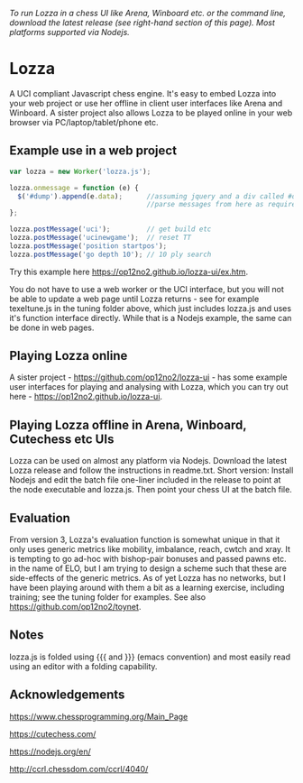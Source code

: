 _To run Lozza in a chess UI like Arena, Winboard etc. or the command line, download the latest release (see right-hand section of this page). Most platforms supported via Nodejs._

# Lozza

A UCI compliant Javascript chess engine. It's easy to embed Lozza into your web project or use her offline in client user interfaces like Arena and Winboard. A sister project also allows Lozza to be played online in your web browser via PC/laptop/tablet/phone etc. 

## Example use in a web  project

```Javascript
var lozza = new Worker('lozza.js');

lozza.onmessage = function (e) {
  $('#dump').append(e.data);      //assuming jquery and a div called #dump
                                  //parse messages from here as required
};

lozza.postMessage('uci');         // get build etc
lozza.postMessage('ucinewgame');  // reset TT
lozza.postMessage('position startpos');
lozza.postMessage('go depth 10'); // 10 ply search
```

Try this example here https://op12no2.github.io/lozza-ui/ex.htm.

You do not have to use a web worker or the UCI interface, but you will not be able to update a web page until Lozza returns - see for example texeltune.js in the tuning folder above, which just includes lozza.js and uses it's function interface directly. While that is a Nodejs example, the same can be done in web pages.

## Playing Lozza online

A sister project - https://github.com/op12no2/lozza-ui - has some example user interfaces for playing and analysing with Lozza, which you can try out here - https://op12no2.github.io/lozza-ui.

## Playing Lozza offline in Arena, Winboard, Cutechess etc UIs

Lozza can be used on almost any platform via Nodejs. Download the latest Lozza release and follow the instructions in readme.txt. Short version: Install Nodejs and edit the batch file one-liner included in the release to point at the node executable and lozza.js. Then point your chess UI at the batch file.

## Evaluation

From version 3, Lozza's evaluation function is somewhat unique in that it only uses generic metrics like mobility, imbalance, reach, cwtch and xray. It is tempting to go ad-hoc with bishop-pair bonuses and passed pawns etc. in the name of ELO, but I am trying to design a scheme such that these are side-effects of the generic metrics. As of yet Lozza has no networks, but I have been playing around with them a bit as a learning exercise, including training; see the tuning folder for examples. See also https://github.com/op12no2/toynet. 

## Notes

lozza.js is folded using {{{ and }}} (emacs convention) and most easily read using an editor with a folding capability.

## Acknowledgements

https://www.chessprogramming.org/Main_Page

https://cutechess.com/

https://nodejs.org/en/

http://ccrl.chessdom.com/ccrl/4040/


